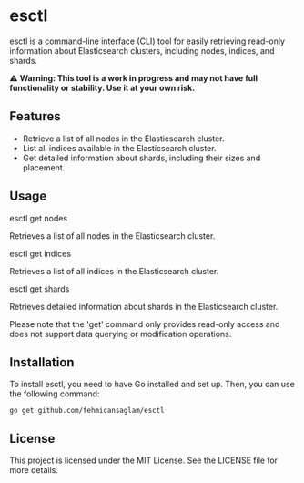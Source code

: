 # esctl

esctl is a command-line interface (CLI) tool for easily retrieving read-only information about Elasticsearch clusters, including nodes, indices, and shards.

⚠️ **Warning: This tool is a work in progress and may not have full functionality or stability. Use it at your own risk.**

## Features

- Retrieve a list of all nodes in the Elasticsearch cluster.
- List all indices available in the Elasticsearch cluster.
- Get detailed information about shards, including their sizes and placement.

## Usage

esctl get nodes

Retrieves a list of all nodes in the Elasticsearch cluster.

esctl get indices

Retrieves a list of all indices in the Elasticsearch cluster.

esctl get shards

Retrieves detailed information about shards in the Elasticsearch cluster.

Please note that the 'get' command only provides read-only access and does not support data querying or modification operations.

## Installation

To install esctl, you need to have Go installed and set up. Then, you can use the following command:

```shell
go get github.com/fehmicansaglam/esctl
```

## License

This project is licensed under the MIT License. See the LICENSE file for more details.
